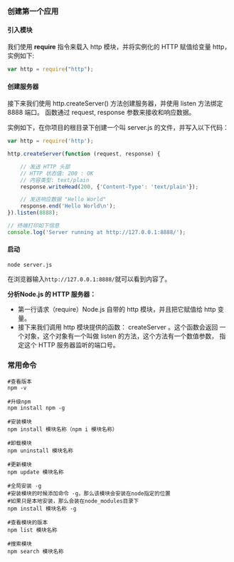 ### 创建第一个应用

#### 引入模块

我们使用 **require** 指令来载入 http 模块，并将实例化的 HTTP 赋值给变量 http，实例如下:

```js
var http = require("http");
```

#### 创建服务器

接下来我们使用 http.createServer() 方法创建服务器，并使用 listen 方法绑定 8888 端口。 函数通过 request, response 参数来接收和响应数据。

实例如下，在你项目的根目录下创建一个叫 server.js 的文件，并写入以下代码：

```js
var http = require('http');

http.createServer(function (request, response) {

    // 发送 HTTP 头部 
    // HTTP 状态值: 200 : OK
    // 内容类型: text/plain
    response.writeHead(200, {'Content-Type': 'text/plain'});

    // 发送响应数据 "Hello World"
    response.end('Hello World\n');
}).listen(8888);

// 终端打印如下信息
console.log('Server running at http://127.0.0.1:8888/');
```

#### 启动

```shell
node server.js
```

在浏览器输入`http://127.0.0.1:8888/`就可以看到内容了。

**分析Node.js 的 HTTP 服务器：**

- 第一行请求（require）Node.js 自带的 http 模块，并且把它赋值给 http 变量。
- 接下来我们调用 http 模块提供的函数： createServer 。这个函数会返回 一个对象，这个对象有一个叫做 listen 的方法，这个方法有一个数值参数， 指定这个 HTTP 服务器监听的端口号。

### 常用命令

```shell
#查看版本
npm -v

#升级npm
npm install npm -g

#安装模块
npm install 模块名称（npm i 模块名称）

#卸载模块
npm uninstall 模块名称

#更新模块
npm update 模块名称

#全局安装 -g
#安装模块的时候添加命令 -g，那么该模块会安装在node指定的位置
#如果只是本地安装，那么会装在node_modules目录下
npm install 模块名称 -g

#查看模块的版本
npm list 模块名称

#搜索模块
npm search 模块名称

```

